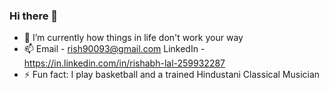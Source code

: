 ### Hi there 👋
- 🌱 I’m currently how things in life don't work your way
- 📫
Email - rish90093@gmail.com
LinkedIn - https://in.linkedin.com/in/rishabh-lal-259932287
- ⚡ Fun fact: I play basketball and a trained Hindustani Classical Musician

<!--
**Rishblol/Rishblol** is a ✨ _special_ ✨ repository because its `README.md` (this file) appears on your GitHub profile.

Here are some ideas to get you started:

- 🔭 I’m currently working on ...
- 🌱 I’m currently learning ...
- 👯 I’m looking to collaborate on ...
- 🤔 I’m looking for help with ...
- 💬 Ask me about ...
- 📫 How to reach me: ...
- 😄 Pronouns: ...
- ⚡ Fun fact: ...
-->
